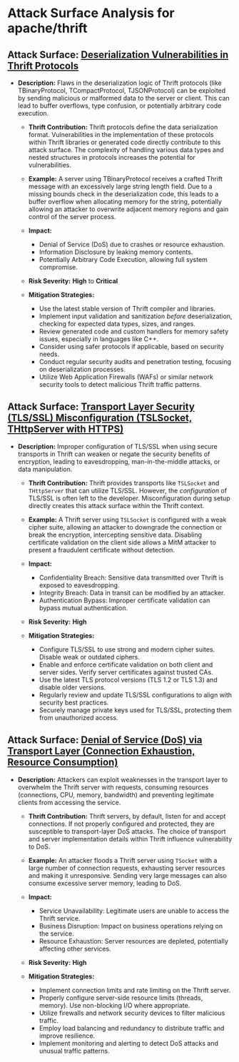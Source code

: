# Attack Surface Analysis for apache/thrift

## Attack Surface: [Deserialization Vulnerabilities in Thrift Protocols](./attack_surfaces/deserialization_vulnerabilities_in_thrift_protocols.md)

*   **Description:** Flaws in the deserialization logic of Thrift protocols (like TBinaryProtocol, TCompactProtocol, TJSONProtocol) can be exploited by sending malicious or malformed data to the server or client. This can lead to buffer overflows, type confusion, or potentially arbitrary code execution.

    *   **Thrift Contribution:** Thrift protocols define the data serialization format. Vulnerabilities in the implementation of these protocols within Thrift libraries or generated code directly contribute to this attack surface. The complexity of handling various data types and nested structures in protocols increases the potential for vulnerabilities.

    *   **Example:** A server using TBinaryProtocol receives a crafted Thrift message with an excessively large string length field.  Due to a missing bounds check in the deserialization code, this leads to a buffer overflow when allocating memory for the string, potentially allowing an attacker to overwrite adjacent memory regions and gain control of the server process.

    *   **Impact:**
        *   Denial of Service (DoS) due to crashes or resource exhaustion.
        *   Information Disclosure by leaking memory contents.
        *   Potentially Arbitrary Code Execution, allowing full system compromise.

    *   **Risk Severity:** **High** to **Critical**

    *   **Mitigation Strategies:**
        *   Use the latest stable version of Thrift compiler and libraries.
        *   Implement input validation and sanitization *before* deserialization, checking for expected data types, sizes, and ranges.
        *   Review generated code and custom handlers for memory safety issues, especially in languages like C++.
        *   Consider using safer protocols if applicable, based on security needs.
        *   Conduct regular security audits and penetration testing, focusing on deserialization processes.
        *   Utilize Web Application Firewalls (WAFs) or similar network security tools to detect malicious Thrift traffic patterns.

## Attack Surface: [Transport Layer Security (TLS/SSL) Misconfiguration (TSLSocket, THttpServer with HTTPS)](./attack_surfaces/transport_layer_security__tlsssl__misconfiguration__tslsocket__thttpserver_with_https_.md)

*   **Description:** Improper configuration of TLS/SSL when using secure transports in Thrift can weaken or negate the security benefits of encryption, leading to eavesdropping, man-in-the-middle attacks, or data manipulation.

    *   **Thrift Contribution:** Thrift provides transports like `TSLSocket` and `THttpServer` that can utilize TLS/SSL. However, the *configuration* of TLS/SSL is often left to the developer. Misconfiguration during setup directly creates this attack surface within the Thrift context.

    *   **Example:** A Thrift server using `TSLSocket` is configured with a weak cipher suite, allowing an attacker to downgrade the connection or break the encryption, intercepting sensitive data. Disabling certificate validation on the client side allows a MitM attacker to present a fraudulent certificate without detection.

    *   **Impact:**
        *   Confidentiality Breach: Sensitive data transmitted over Thrift is exposed to eavesdropping.
        *   Integrity Breach: Data in transit can be modified by an attacker.
        *   Authentication Bypass: Improper certificate validation can bypass mutual authentication.

    *   **Risk Severity:** **High**

    *   **Mitigation Strategies:**
        *   Configure TLS/SSL to use strong and modern cipher suites. Disable weak or outdated ciphers.
        *   Enable and enforce certificate validation on both client and server sides. Verify server certificates against trusted CAs.
        *   Use the latest TLS protocol versions (TLS 1.2 or TLS 1.3) and disable older versions.
        *   Regularly review and update TLS/SSL configurations to align with security best practices.
        *   Securely manage private keys used for TLS/SSL, protecting them from unauthorized access.

## Attack Surface: [Denial of Service (DoS) via Transport Layer (Connection Exhaustion, Resource Consumption)](./attack_surfaces/denial_of_service__dos__via_transport_layer__connection_exhaustion__resource_consumption_.md)

*   **Description:** Attackers can exploit weaknesses in the transport layer to overwhelm the Thrift server with requests, consuming resources (connections, CPU, memory, bandwidth) and preventing legitimate clients from accessing the service.

    *   **Thrift Contribution:** Thrift servers, by default, listen for and accept connections.  If not properly configured and protected, they are susceptible to transport-layer DoS attacks. The choice of transport and server implementation details within Thrift influence vulnerability to DoS.

    *   **Example:** An attacker floods a Thrift server using `TSocket` with a large number of connection requests, exhausting server resources and making it unresponsive. Sending very large messages can also consume excessive server memory, leading to DoS.

    *   **Impact:**
        *   Service Unavailability: Legitimate users are unable to access the Thrift service.
        *   Business Disruption: Impact on business operations relying on the service.
        *   Resource Exhaustion: Server resources are depleted, potentially affecting other services.

    *   **Risk Severity:** **High**

    *   **Mitigation Strategies:**
        *   Implement connection limits and rate limiting on the Thrift server.
        *   Properly configure server-side resource limits (threads, memory). Use non-blocking I/O where appropriate.
        *   Utilize firewalls and network security devices to filter malicious traffic.
        *   Employ load balancing and redundancy to distribute traffic and improve resilience.
        *   Implement monitoring and alerting to detect DoS attacks and unusual traffic patterns.

